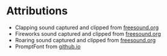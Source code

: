 
# Attributions

   * Clapping sound captured and clipped from [freesound.org](https://freesound.org/people/cloe.king/sounds/444163/)
   * Fireworks sound captured and clipped from [freesound.org](https://freesound.org/people/soundmary/sounds/117616/)
   * Roaring sound captured and clipped from [freesound.org](https://freesound.org/people/Podcapocalipsis/sounds/559600/)
   * PromptFont from [github.io](https://shinmera.github.io/promptfont/)
